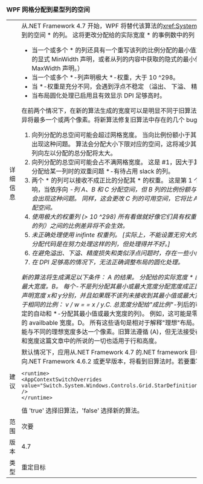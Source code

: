 ### <a name="wpf-grid-allocation-of-space-to-star-columns"></a>WPF 网格分配到星型列的空间

|   |   |
|---|---|
|详细信息|从.NET Framework 4.7 开始，WPF 将替代该算法的<xref:System.Windows.Controls.Grid>使用分配到的空间 * 的列。 这将更改分配给的实际宽度 * 的事例数中的列：<ul><li>当一个或多个 * 的列还具有一个重写该列的比例分配的最小值或最大宽度。 （最小宽度可以源自的显式 MinWidth 声明，或者从列的内容中获取的隐式的最小值。 最大宽度可以仅定义显式，从 MaxWidth 声明。）</li><li>当一个或多个 *-列声明极大 *-权重，大于 10 ^298。</li><li>当 *-权重是充分不同，会遇到浮点不稳定 （溢出、 下溢、 精度损失）。</li><li>当布局圆化处理已启用且有效显示 DPI 足够高时。</li></ul>在前两个情况下，在新的算法生成的宽度可以是明显不同于旧算法; 生成的那些在最后一种情况，差异将最多一个或两个像素。将新算法修复旧算法中存在的几个 bug:<ol><li>向列分配的总空间可能会超过网格宽度。 当向比例份额小于其大小下限的列分配空间时，可能会出现这种问题。 算法会分配大小下限对应的空间，这将减少其他列的可用空间。 如果有任何 * 的列向左以分配的总分配将太大。</li><li>向列分配的总空间可能会占不满网格宽度。 这是 #1，因大于其最大大小，没有将其成比例共享分配给某一列时的双重问题 *-有待占用 slack 的列。</li><li>两个 * 的列可以接收不成正比的分配其 * 的权重。 这是第 1 个/第 2 个问题造成的较为温和的影响，当依序向 *-列 A、B 和 C 分配空间，但 B 列的比例份额与约束下限（或上限）冲突时，可能会出现这种问题。 同样，这会更改 C 列的可用空间，它将比 A 列获得更少（或更多）的按比例分配空间。</li><li>使用极大的权重列 (&gt; 10 ^298) 所有看做就好像它们具有权重 10 ^298。 这些列（以及权重略小的列）之间的比例差异将不会生效。</li><li>未正确处理使用 inifinte 权重列。 [实际上，不能设置无穷大的权重，但这是一项人为限制。 空间分配代码是在努力处理这样的列，但处理得并不好。]</li><li>在避免溢出、下溢、精度损失和类似浮点问题时，存在一些小问题。</li><li>在 DPI 足够高的情况下，无法正确调整布局的圆化处理。</li></ol>新的算法将生成满足以下条件： A 的结果。 分配给的实际宽度 * 的列不小于其最小宽度也不大于其最大宽度。B。 每个<em>-不是列分配其最小或最大宽度分配宽度成正比其<em>的权重。要精确，如果两个列声明宽度 x</em>和 y</em>分别，并且如果既不该列未接收到其最小值或最大宽度，实际宽度 v 和 w 分配给列位于相同的比例： v / w = = x / y.C. 总宽度分配给&quot;成比例&quot;*-列后的可用空间等于分配给受约束的列 (固定的自动和 *-分配其最小值或最大宽度的列)。 例如，这可能是零，如果最小宽度的总和超过了网格的 availbable 宽度。D。 所有这些语句是相对于解释&quot;理想&quot;布局。 布局舍入在生效时，实际的宽度可能与不同的理想宽度多达一个像素。旧算法遵循 (A)，但无法接受在上述情况下的其他条件。有关列和宽度这篇文章中的所说的一切也适用于行和高度。|
|建议|默认情况下，应用从.NET Framework 4.7 的.NET framework 目标版本，将看到新算法，应用面向.NET Framework 4.6.2 或更早版本，将看到旧算法时。若要重写默认值，请使用以下配置设置：<pre><code class="language-xml">&lt;runtime&gt;&#13;&#10;&lt;AppContextSwitchOverrides value=&quot;Switch.System.Windows.Controls.Grid.StarDefinitionsCanExceedAvailableSpace=true&quot; /&gt;&#13;&#10;&lt;/runtime&gt;&#13;&#10;</code></pre>值 'true' 选择旧算法，'false' 选择新的算法。|
|范围|次要|
|版本|4.7|
|类型|重定目标|

